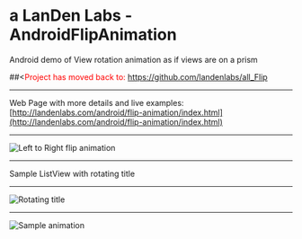 # a LanDen Labs - AndroidFlipAnimation
Android demo of View rotation animation as if views are on a prism

##<<span style="color:red">Project has moved back to:</span>
https://github.com/landenlabs/all_Flip



***
Web Page with more details and live examples:
[http://landenlabs.com/android/flip-animation/index.html](http://landenlabs.com/android/flip-animation/index.html)

***
![Left to Right flip animation](http://landenlabs.com/android/flip-animation/view-flip-y.gif)

***
Sample ListView with rotating title 
***
![Rotating title](http://landenlabs.com/android/flip-animation/twoobjcube.gif)

***
![Sample animation](http://landenlabs.com/android/flip-animation/rot-cmp-y.gif)



